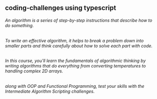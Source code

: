 ## coding-challenges using typescript

###### An algorithm is a series of step-by-step instructions that describe how to do something.

###### To write an effective algorithm, it helps to break a problem down into smaller parts and think carefully about how to solve each part with code.

###### In this course, you'll learn the fundamentals of algorithmic thinking by writing algorithms that do everything from converting temperatures to handling complex 2D arrays.

###### along with OOP and Functional Programming, test your skills with the Intermediate Algorithm Scripting challenges.


